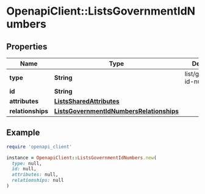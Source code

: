 # OpenapiClient::ListsGovernmentIdNumbers

## Properties

| Name | Type | Description | Notes |
| ---- | ---- | ----------- | ----- |
| **type** | **String** | list/government-id-number | [optional] |
| **id** | **String** |  | [optional] |
| **attributes** | [**ListsSharedAttributes**](ListsSharedAttributes.md) |  | [optional] |
| **relationships** | [**ListsGovernmentIdNumbersRelationships**](ListsGovernmentIdNumbersRelationships.md) |  | [optional] |

## Example

```ruby
require 'openapi_client'

instance = OpenapiClient::ListsGovernmentIdNumbers.new(
  type: null,
  id: null,
  attributes: null,
  relationships: null
)
```

